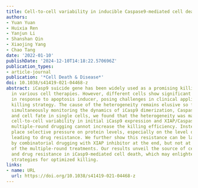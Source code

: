 ```yaml
---
title: Cell-to-cell variability in inducible Caspase9-mediated cell death
authors:
- Yuan Yuan
- Huixia Ren
- Yanjun Li
- Shanshan Qin
- Xiaojing Yang
- Chao Tang
date: '2022-01-10'
publishDate: '2024-12-10T14:18:22.570696Z'
publication_types:
- article-journal
publication: '*Cell Death & Disease*'
doi: 10.1038/s41419-021-04468-z
abstract: iCasp9 suicide gene has been widely used as a promising killing strategy
  in various cell therapies. However, different cells show significant heterogeneity
  in response to apoptosis inducer, posing challenges in clinical applications of
  killing strategy. The cause of the heterogeneity remains elusive so far. Here, by
  simultaneously monitoring the dynamics of iCasp9 dimerization, Caspase3 activation,
  and cell fate in single cells, we found that the heterogeneity was mainly due to
  cell-to-cell variability in initial iCasp9 expression and XIAP/Caspase3 ratio. Moreover,
  multiple-round drugging cannot increase the killing efficiency. Instead, it will
  place selective pressure on protein levels, especially on the level of initial iCasp9,
  leading to drug resistance. We further show this resistance can be largely eliminated
  by combinatorial drugging with XIAP inhibitor at the end, but not at the beginning,
  of the multiple-round treatments. Our results unveil the source of cell fate heterogeneity
  and drug resistance in iCasp9-mediated cell death, which may enlighten better therapeutic
  strategies for optimized killing.
links:
- name: URL
  url: https://doi.org/10.1038/s41419-021-04468-z
---
```

